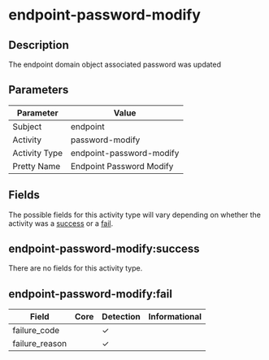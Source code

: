 endpoint-password-modify
========================

Description
-----------
The endpoint domain object associated password was updated

Parameters
----------
| Parameter     | Value                    |
| ------------- | ------------------------ |
| Subject       | endpoint                 |
| Activity      | password-modify          |
| Activity Type | endpoint-password-modify |
| Pretty Name   | Endpoint Password Modify |


Fields
------

The possible fields for this activity type will vary depending on whether the activity was a [success](#endpoint-password-modifysuccess) or a [fail](#endpoint-password-modifyfail).


endpoint-password-modify:success
--------------------------------

There are no fields for this activity type.


endpoint-password-modify:fail
-----------------------------

| Field          | Core | Detection | Informational |
| -------------- | ---- | --------- | ------------- |
| failure_code   |      | &#10003;  |               |
| failure_reason |      | &#10003;  |               |